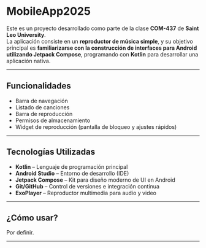 # MobileApp2025

Este es un proyecto desarrollado como parte de la clase **COM-437** de **Saint Leo University**.  
La aplicación consiste en un **reproductor de música simple**, y su objetivo principal es **familiarizarse con la construcción de interfaces para Android utilizando Jetpack Compose**, programando con **Kotlin** para desarrollar una aplicación nativa.

---

## Funcionalidades

- Barra de navegación
- Listado de canciones
- Barra de reproducción
- Permisos de almacenamiento
- Widget de reproducción (pantalla de bloqueo y ajustes rápidos)

---

## Tecnologías Utilizadas

- **Kotlin** – Lenguaje de programación principal
- **Android Studio** – Entorno de desarrollo (IDE)
- **Jetpack Compose** – Kit para diseño moderno de UI en Android
- **Git/GitHub** – Control de versiones e integración continua
- **ExoPlayer** – Reproductor multimedia para audio y video

---

## ¿Cómo usar?

Por definir.

---
